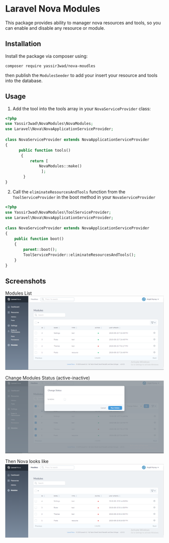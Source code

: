 # Laravel Nova Modules

This package provides ability to manager nova resources and tools, so you can enable and disable any resource or module.

## Installation

Install the package via composer using:

```
composer require yassir3wad/nova-moudles
```

then publish the `ModulesSeeder` to add your insert your resource and tools into the database.


## Usage

1. Add the tool into the tools array in your `NovaServiceProvider` class:
```php
<?php
use Yassir3wad\NovaModules\NovaModules;
use Laravel\Nova\NovaApplicationServiceProvider;

class NovaServiceProvider extends NovaApplicationServiceProvider
{
      public function tools()
       {
           return [
               NovaModules::make()
                ];
        }
}
```

2. Call the `eliminateResourcesAndTools` function from the `ToolServiceProvider` in the boot method in your `NovaServiceProvider`
```php
<?php
use Yassir3wad\NovaModules\ToolServiceProvider;
use Laravel\Nova\NovaApplicationServiceProvider;

class NovaServiceProvider extends NovaApplicationServiceProvider
{
    public function boot()
    {
        parent::boot();
        ToolServiceProvider::eliminateResourcesAndTools();
    }
}
```
##  Screenshots

Modules List
![Modules List](https://raw.githubusercontent.com/yassir3wad/nova-modules/master/screenshots/modules.PNG)

Change Modules Status (active-inactive)
![Modules List](https://raw.githubusercontent.com/yassir3wad/nova-modules/master/screenshots/change_status.PNG)

Then Nova looks like
![Modules List](https://raw.githubusercontent.com/yassir3wad/nova-modules/master/screenshots/result.PNG)
